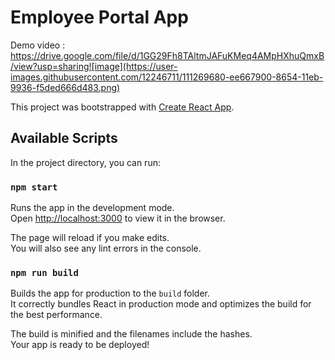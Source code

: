 # Employee Portal App

Demo video : https://drive.google.com/file/d/1GG29Fh8TAltmJAFuKMeq4AMpHXhuQmxB/view?usp=sharing![image](https://user-images.githubusercontent.com/12246711/111269680-ee667900-8654-11eb-9936-f5ded666d483.png)


This project was bootstrapped with [Create React App](https://github.com/facebook/create-react-app).

## Available Scripts

In the project directory, you can run:

### `npm start`

Runs the app in the development mode.\
Open [http://localhost:3000](http://localhost:3000) to view it in the browser.

The page will reload if you make edits.\
You will also see any lint errors in the console.

### `npm run build`

Builds the app for production to the `build` folder.\
It correctly bundles React in production mode and optimizes the build for the best performance.

The build is minified and the filenames include the hashes.\
Your app is ready to be deployed!

